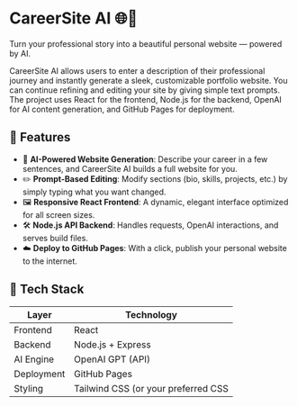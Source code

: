 # CareerSite AI 🌐💼

Turn your professional story into a beautiful personal website — powered by AI.

CareerSite AI allows users to enter a description of their professional journey and instantly generate a sleek, customizable portfolio website. You can continue refining and editing your site by giving simple text prompts. The project uses React for the frontend, Node.js for the backend, OpenAI for AI content generation, and GitHub Pages for deployment.

## 🚀 Features

- 🧠 **AI-Powered Website Generation**: Describe your career in a few sentences, and CareerSite AI builds a full website for you.
- ✏️ **Prompt-Based Editing**: Modify sections (bio, skills, projects, etc.) by simply typing what you want changed.
- 🖼️ **Responsive React Frontend**: A dynamic, elegant interface optimized for all screen sizes.
- 🛠️ **Node.js API Backend**: Handles requests, OpenAI interactions, and serves build files.
- ☁️ **Deploy to GitHub Pages**: With a click, publish your personal website to the internet.

## 🧰 Tech Stack

| Layer       | Technology         |
|-------------|--------------------|
| Frontend    | React              |
| Backend     | Node.js + Express  |
| AI Engine   | OpenAI GPT (API)   |
| Deployment  | GitHub Pages       |
| Styling     | Tailwind CSS (or your preferred CSS 